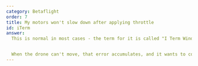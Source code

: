 ```yaml
---
category: Betaflight
order: 7
title: My motors won't slow down after applying throttle
id: iTerm
answer:
  This is normal in most cases - the term for it is called "I Term Windup". The PID loop on the flight controller always wants to have control over the movement of the drone to correct for any errors and get to the desired set point.  


  When the drone can't move, that error accumulates, and it wants to correct for it more and more - so the motors just keep spinning up. This is most often caused by the props not being on, so once you put them on correctly it will likely work as expected!
---
```

